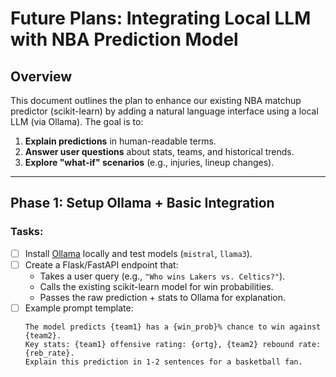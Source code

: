 # Future Plans: Integrating Local LLM with NBA Prediction Model

## Overview
This document outlines the plan to enhance our existing NBA matchup predictor (scikit-learn) by adding a natural language interface using a local LLM (via Ollama). The goal is to:
1. **Explain predictions** in human-readable terms.
2. **Answer user questions** about stats, teams, and historical trends.
3. **Explore "what-if" scenarios** (e.g., injuries, lineup changes).

---

## Phase 1: Setup Ollama + Basic Integration
### Tasks:
- [ ] Install [Ollama](https://ollama.ai/) locally and test models (`mistral`, `llama3`).
- [ ] Create a Flask/FastAPI endpoint that:
  - Takes a user query (e.g., `"Who wins Lakers vs. Celtics?"`).
  - Calls the existing scikit-learn model for win probabilities.
  - Passes the raw prediction + stats to Ollama for explanation.
- [ ] Example prompt template:
  ```text
  The model predicts {team1} has a {win_prob}% chance to win against {team2}. 
  Key stats: {team1} offensive rating: {ortg}, {team2} rebound rate: {reb_rate}.
  Explain this prediction in 1-2 sentences for a basketball fan.
